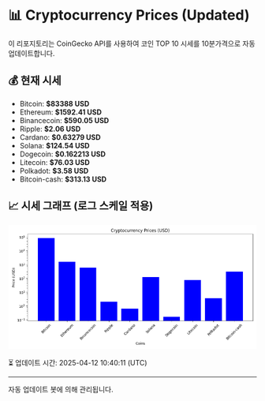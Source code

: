 
# 📊 Cryptocurrency Prices (Updated)

이 리포지토리는 CoinGecko API를 사용하여 코인 TOP 10 시세를 10분가격으로 자동 업데이트합니다.

## 💰 현재 시세
- Bitcoin: **$83388 USD**
- Ethereum: **$1592.41 USD**
- Binancecoin: **$590.05 USD**
- Ripple: **$2.06 USD**
- Cardano: **$0.63279 USD**
- Solana: **$124.54 USD**
- Dogecoin: **$0.162213 USD**
- Litecoin: **$76.03 USD**
- Polkadot: **$3.58 USD**
- Bitcoin-cash: **$313.13 USD**

## 📈 시세 그래프 (로그 스케일 적용)
![Crypto Prices](crypto_prices.png)

⏳ 업데이트 시간: 2025-04-12 10:40:11 (UTC)

---
자동 업데이트 봇에 의해 관리됩니다.
